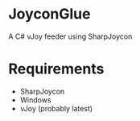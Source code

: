 # JoyconGlue
A C# vJoy feeder using SharpJoycon

# Requirements
* SharpJoycon
* Windows
* vJoy (probably latest)

